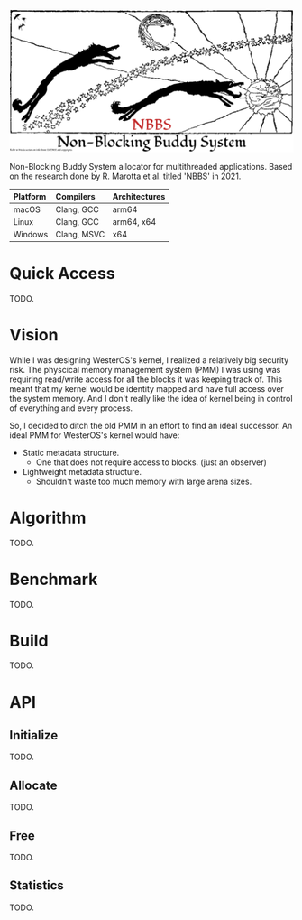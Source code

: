 ![](/Media/NBBS_Header.png)

Non-Blocking Buddy System allocator for multithreaded applications. Based on the research done by R. Marotta et al. titled 'NBBS' in 2021. 

Platform | Compilers | Architectures
:--- | :--- | :--- 
macOS | Clang, GCC | arm64
Linux | Clang, GCC | arm64, x64 
Windows | Clang, MSVC | x64

# Quick Access

TODO.

# Vision

While I was designing WesterOS's kernel, I realized a relatively big security risk.
The physcical memory management system (PMM) I was using was requiring read/write access for all the blocks it was keeping track of.
This meant that my kernel would be identity mapped and have full access over the system memory.
And I don't really like the idea of kernel being in control of everything and every process.

So, I decided to ditch the old PMM in an effort to find an ideal successor. An ideal PMM for WesterOS's kernel would have:

* Static metadata structure.
    * One that does not require access to blocks. (just an observer)
* Lightweight metadata structure.
    * Shouldn't waste too much memory with large arena sizes.

# Algorithm

TODO.

# Benchmark

TODO.

# Build

TODO.

# API

## Initialize

TODO.

## Allocate

TODO.

## Free

TODO.

## Statistics

TODO.
